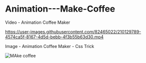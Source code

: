 # Animation---Make-Coffee

Video - Animation Coffee Maker



https://user-images.githubusercontent.com/82465022/210129789-4574ca5f-8167-4d5d-bebb-4f3b55b63d30.mp4


Image - Animation Coffee Maker - Css Trick

![MAke coffee](https://user-images.githubusercontent.com/82465022/210129798-e8ee719e-f416-4e36-b91d-449312ece9ee.png)
